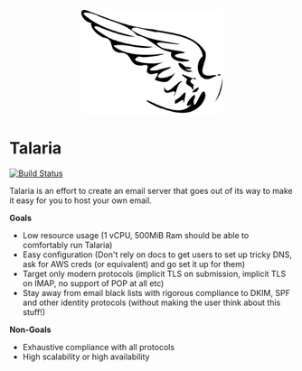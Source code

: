 <p align="center">
  <img src="./docs/assets/talaria.svg" alt="Talaria" width="250px"/>
</p>

# Talaria

[![Build Status][ci-badge]][ci-link]

Talaria is an effort to create an email server that goes out of its way to make
it easy for you to host your own email.

**Goals**

- Low resource usage (1 vCPU, 500MiB Ram should be able to comfortably run Talaria)
- Easy configuration (Don't rely on docs to get users to set up tricky DNS, ask for AWS creds (or equivalent) and go set it up for them)
- Target only modern protocols (implicit TLS on submission, implicit TLS on IMAP, no support of POP at all etc)
- Stay away from email black lists with rigorous compliance to DKIM, SPF and other identity protocols (without making the user think about this stuff!)

**Non-Goals**

- Exhaustive compliance with all protocols
- High scalability or high availability

[ci-badge]: https://circleci.com/gh/talaria-mail/talaria.svg?style=shield
[ci-link]: https://circleci.com/gh/talaria-mail/talaria

